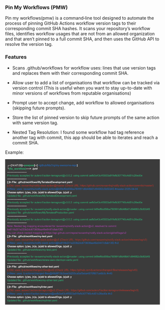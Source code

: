 ### Pin My Workflows (PMW)

Pin my workflows(pmw) is a command‑line tool designed to automate the process of pinning GitHub Actions workflow version tags to their corresponding commit SHA hashes. It scans your repository’s workflow files, identifies workflow usages that are not from an allowed organization and that aren’t pinned to a full commit SHA, and then uses the GitHub API to resolve the version tag.

### Features

 - Scans .github/workflows for workflow uses: lines that use version tags and replaces them with their corresponding commit SHA.

 - Allow user to add a list of organisations that workflow can be tracked via version control (This is useful when you want to stay up-to-date with minor versions of workflows from reputable organisations)

 - Prompt user to accept change, add workflow to allowed organisations  (skipping future prompts).

 - Store the list of pinned version to skip future prompts of the same action with same version tag.

 - Nested Tag Resolution: I found some workflow had tag reference another tag with commit, this app should be able to iterates and reach a commit SHA.

Example:

![image](/images/example.png)